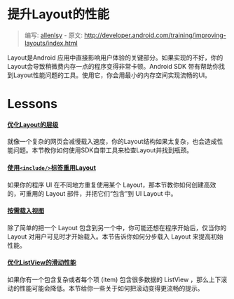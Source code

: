 # 提升Layout的性能

> 编写: [allenlsy](https://github.com/allenlsy) - 原文: <http://developer.android.com/training/improving-layouts/index.html>

Layout是Android 应用中直接影响用户体验的关键部分。如果实现的不好，你的Layout会导致稍微费内存一点的程序变得非常卡顿。Android SDK 带有帮助你找到Layout性能问题的工具。使用它，你会用最小的内存空间实现流畅的UI。

# Lessons

#### [优化Layout的层级](optimizing-layout.html)

就像一个复杂的网页会减慢载入速度，你的Layout结构如果太复杂，也会造成性能问题。本节教你如何使用SDK自带工具来检查Layout并找到瓶颈。


#### [使用`<include/>`标签重用Layout](reuse-layouts.html)

如果你的程序 UI 在不同地方重复使用某个 Layout，那本节教你如何创建高效的，可重用的 Layout 部件，并把它们“包含”到 UI Layout 中。

#### [按需载入视图](loading-ondemand.html)

除了简单的把一个 Layout 包含到另一个中，你可能还想在程序开始后，仅当你的 Layout 对用户可见时才开始载入。本节告诉你如何分步载入 Layout 来提高初始性能。

#### [优化ListView的滑动性能](smooth-scrolling.html)

如果你有一个包含复杂或者每个项 (item) 包含很多数据的 ListView ，那么上下滚动的性能可能会降低。本节给你一些关于如何把滚动变得更流畅的提示。
